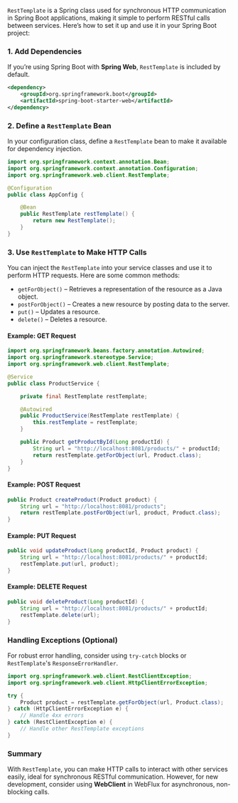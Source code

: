 `RestTemplate` is a Spring class used for synchronous HTTP communication in Spring Boot applications, making it simple to perform RESTful calls between services. Here’s how to set it up and use it in your Spring Boot project:

### 1. Add Dependencies

If you’re using Spring Boot with **Spring Web**, `RestTemplate` is included by default.

```xml
<dependency>
    <groupId>org.springframework.boot</groupId>
    <artifactId>spring-boot-starter-web</artifactId>
</dependency>
```

### 2. Define a `RestTemplate` Bean

In your configuration class, define a `RestTemplate` bean to make it available for dependency injection.

```java
import org.springframework.context.annotation.Bean;
import org.springframework.context.annotation.Configuration;
import org.springframework.web.client.RestTemplate;

@Configuration
public class AppConfig {

    @Bean
    public RestTemplate restTemplate() {
        return new RestTemplate();
    }
}
```

### 3. Use `RestTemplate` to Make HTTP Calls

You can inject the `RestTemplate` into your service classes and use it to perform HTTP requests. Here are some common methods:

- `getForObject()` – Retrieves a representation of the resource as a Java object.
- `postForObject()` – Creates a new resource by posting data to the server.
- `put()` – Updates a resource.
- `delete()` – Deletes a resource.

#### Example: GET Request

```java
import org.springframework.beans.factory.annotation.Autowired;
import org.springframework.stereotype.Service;
import org.springframework.web.client.RestTemplate;

@Service
public class ProductService {

    private final RestTemplate restTemplate;

    @Autowired
    public ProductService(RestTemplate restTemplate) {
        this.restTemplate = restTemplate;
    }

    public Product getProductById(Long productId) {
        String url = "http://localhost:8081/products/" + productId;
        return restTemplate.getForObject(url, Product.class);
    }
}
```

#### Example: POST Request

```java
public Product createProduct(Product product) {
    String url = "http://localhost:8081/products";
    return restTemplate.postForObject(url, product, Product.class);
}
```

#### Example: PUT Request

```java
public void updateProduct(Long productId, Product product) {
    String url = "http://localhost:8081/products/" + productId;
    restTemplate.put(url, product);
}
```

#### Example: DELETE Request

```java
public void deleteProduct(Long productId) {
    String url = "http://localhost:8081/products/" + productId;
    restTemplate.delete(url);
}
```

### Handling Exceptions (Optional)

For robust error handling, consider using `try-catch` blocks or `RestTemplate`'s `ResponseErrorHandler`.

```java
import org.springframework.web.client.RestClientException;
import org.springframework.web.client.HttpClientErrorException;

try {
    Product product = restTemplate.getForObject(url, Product.class);
} catch (HttpClientErrorException e) {
    // Handle 4xx errors
} catch (RestClientException e) {
    // Handle other RestTemplate exceptions
}
```

### Summary

With `RestTemplate`, you can make HTTP calls to interact with other services easily, ideal for synchronous RESTful communication. However, for new development, consider using **WebClient** in WebFlux for asynchronous, non-blocking calls.